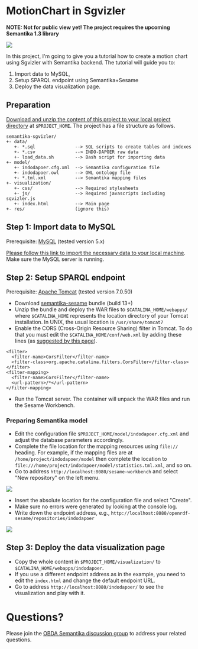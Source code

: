 MotionChart in Sgvizler
=======================

**NOTE: Not for public view yet! The project requires the upcoming Semantika 1.3 library**

![](https://raw.github.com/obidea/semantika-sgvizler/master/res/motion-chart.png)

In this project, I'm going to give you a tutorial how to create a motion chart using Sgvizler with Semantika backend.
The tutorial will guide you to:

1. Import data to MySQL,
2. Setup SPARQL endpoint using Semantika+Sesame
3. Deploy the data visualization page.


## Preparation

[Download and unzip the content of this project to your local project directory](https://github.com/obidea/semantika-sgvizler/archive/master.zip) at `$PROJECT_HOME`.
The project has a file structure as follows.
```
semantika-sgvizler/
+- data/
   +- *.sql               --> SQL scripts to create tables and indexes
   +- *.csv               --> INDO-DAPOER raw data
   +- load_data.sh        --> Bash script for importing data
+- model/
   +- indodapoer.cfg.xml  --> Semantika configuration file
   +- indodapoer.owl      --> OWL ontology file
   +- *.tml.xml           --> Semantika mapping files
+- visualization/
   +- css/                --> Required stylesheets
   +- js/                 --> Required javascripts including sqvizler.js
   +- index.html          --> Main page
+- res/                   (ignore this)
```

## Step 1: Import data to MySQL

Prerequisite: [MySQL](http://www.mysql.com/) (tested version 5.x)

[Please follow this link to import the necessary data to your local machine](https://github.com/obidea/semantika-sgvizler/tree/master/data). Make sure the MySQL server is running.

## Step 2: Setup SPARQL endpoint

Prerequisite: [Apache Tomcat](http://tomcat.apache.org/) (tested version 7.0.50)

* Download [semantika-sesame](https://github.com/obidea/semantika-sesame/releases) bundle (build 13+)
* Unzip the bundle and deploy the WAR files to `$CATALINA_HOME/webapps/` where `$CATALINA_HOME` represents the location
directory of your Tomcat installation. In UNIX, the usual location is `/usr/share/tomcat7`
* Enable the CORS (Cross-Origin Resource Sharing) filter in Tomcat. To do that you must edit the
`$CATALINA_HOME/conf/web.xml` by adding these lines (as [suggested by this page](http://enable-cors.org/server_tomcat.html)).
```
<filter>
  <filter-name>CorsFilter</filter-name>
  <filter-class>org.apache.catalina.filters.CorsFilter</filter-class>
</filter>
<filter-mapping>
  <filter-name>CorsFilter</filter-name>
  <url-pattern>/*</url-pattern>
</filter-mapping>
```
* Run the Tomcat server. The container will unpack the WAR files and run the Sesame Workbench.

### Preparing Semantika model
* Edit the configuration file `$PROJECT_HOME/model/indodapoer.cfg.xml` and adjust the database parameters accordingly.
* Complete the file location for the mapping resources using `file://` heading. For example, if the mapping files
are at `/home/project/indodapoer/model` then complete the location to `file:///home/project/indodapoer/model/statistics.tml.xml`, and so on.
* Go to address `http://localhost:8080/sesame-workbench` and select "New repository" on the left menu.

![](https://raw.github.com/obidea/semantika-sgvizler/master/res/new-repository.png)

* Insert the absolute location for the configuration file and select "Create".
* Make sure no errors were generated by looking at the console log.
* Write down the endpoint address, e.g., `http://localhost:8080/openrdf-sesame/repositories/indodapoer`

![](https://raw.github.com/obidea/semantika-sgvizler/master/res/endpoint.png)


## Step 3: Deploy the data visualization page

* Copy the whole content in `$PROJECT_HOME/visualization/` to `$CATALINA_HOME/webapps/indodapoer`.
* If you use a different endpoint address as in the example, you need to edit the `index.html` and change the
default endpoint URL.
* Go to address `http://localhost:8080/indodapoer/` to see the visualization and play with it.


Questions?
=========

Please join the [OBDA Semantika discussion group](https://groups.google.com/forum/#!forum/obda-semantika) to address your related questions.
